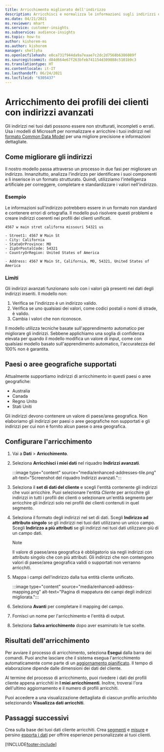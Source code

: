 ```yaml
---
title: Arricchimento migliorato dell'indirizzo
description: Arricchisci e normalizza le informazioni sugli indirizzi dei profili dei clienti con i modelli Microsoft.
ms.date: 04/21/2021
ms.reviewer: mhart
ms.service: customer-insights
ms.subservice: audience-insights
ms.topic: how-to
author: kishorem-ms
ms.author: kishorem
manager: shellyha
ms.openlocfilehash: e0ca731f944da9a7eaae7c2dc2d7568b6386089f
ms.sourcegitcommit: d84d664e67f263bfeb741154d309088c5101b9c3
ms.translationtype: HT
ms.contentlocale: it-IT
ms.lasthandoff: 06/24/2021
ms.locfileid: "6305437"
---
```

# <a name="enrichment-of-customer-profiles-with-enhanced-addresses"></a>Arricchimento dei profili dei clienti con indirizzi avanzati

Gli indirizzi nei tuoi dati possono essere non strutturati, incompleti o errati. Usa i modelli di Microsoft per normalizzare e arricchire i tuoi indirizzi nel [formato Common Data Model](/common-data-model/schema/core/applicationcommon/address) per una migliore precisione e informazioni dettagliate.

## <a name="how-we-enhance-addresses"></a>Come migliorare gli indirizzi

Il nostro modello passa attraverso un processo in due fasi per migliorare un indirizzo. Innanzitutto, analizza l'indirizzo per identificare i suoi componenti e li inserisce in un formato strutturato. Quindi, utilizziamo l'intelligenza artificiale per correggere, completare e standardizzare i valori nell'indirizzo.

### <a name="example"></a>Esempio

Le informazioni sull'indirizzo potrebbero essere in un formato non standard e contenere errori di ortografia. Il modello può risolvere questi problemi e creare indirizzi coerenti nei profili dei clienti unificati.

```Input
4567 w main stret californa missouri 54321 us
```

```Output
- Street1: 4567 W Main St
- City: California
- StateOrProvince: MO
- ZipOrPostalCode: 54321
- CountryOrRegion: United States of America

- Address: 4567 W Main St, California, MO, 54321, United States of America
```

### <a name="limitations"></a>Limiti

Gli indirizzi avanzati funzionano solo con i valori già presenti nei dati degli indirizzi inseriti. Il modello non: 

1. Verifica se l'indirizzo è un indirizzo valido.
2. Verifica se uno qualsiasi dei valori, come codici postali o nomi di strade, è valido.
3. Cambia i valori che non riconosce.

Il modello utilizza tecniche basate sull'apprendimento automatico per migliorare gli indirizzi. Sebbene applichiamo una soglia di confidenza elevata per quando il modello modifica un valore di input, come con qualsiasi modello basato sull'apprendimento automatico, l'accuratezza del 100% non è garantita.

## <a name="supported-countries-or-regions"></a>Paesi o aree geografiche supportati

Attualmente supportiamo indirizzi di arricchimento in questi paesi o aree geografiche: 

- Australia
- Canada
- Regno Unito
- Stati Uniti

Gli indirizzi devono contenere un valore di paese/area geografica. Non elaboriamo gli indirizzi per paesi o aree geografiche non supportati e gli indirizzi per cui non è fornito alcun paese o area geografica.

## <a name="configure-the-enrichment"></a>Configurare l'arricchimento

1. Vai a **Dati** > **Arricchimento**.

1. Seleziona **Arricchisci i miei dati** nel riquadro **Indirizzi avanzati**.

   :::image type="content" source="media/enhanced-addresses-tile.png" alt-text="Screenshot del riquadro Indirizzi avanzati.":::

1. Seleziona il **set di dati del cliente** e scegli l'entità contenente gli indirizzi che vuoi arricchire. Puoi selezionare l'entità *Cliente* per arricchire gli indirizzi in tutti i profili dei clienti o selezionare un'entità segmento per arricchire gli indirizzi solo nei profili dei clienti contenuti in quel segmento.

1. Seleziona il formato degli indirizzi nel set di dati. Scegli **Indirizzo ad attributo singolo** se gli indirizzi nei tuoi dati utilizzano un unico campo. Scegli **Indirizzo a più attributi** se gli indirizzi nei tuoi dati utilizzano più di un campo dati.

   > [!NOTE]
   > Il valore di paese/area geografica è obbligatorio sia negli indirizzi con attributo singolo che con più attributi. Gli indirizzi che non contengono valori di paese/area geografica validi o supportati non verranno arricchiti.

1.  Mappa i campi dell'indirizzo dalla tua entità cliente unificato.

    :::image type="content" source="media/enhanced-address-mapping.png" alt-text="Pagina di mappatura dei campi degli indirizzi migliorata.":::

1. Seleziona **Avanti** per completare il mapping del campo.

1. Fornisci un nome per l'arricchimento e l'entità di output.

1. Seleziona **Salva arricchimento** dopo aver esaminato le tue scelte.

## <a name="enrichment-results"></a>Risultati dell'arricchimento

Per avviare il processo di arricchimento, seleziona **Esegui** dalla barra dei comandi. Puoi anche lasciare che il sistema esegua l'arricchimento automaticamente come parte di un [aggiornamento pianificato](system.md#schedule-tab). Il tempo di elaborazione dipende dalle dimensioni dei dati del cliente.

Al termine del processo di arricchimento, puoi rivedere i dati dei profili cliente appena arricchiti in **I miei arricchimenti**. Inoltre, troverai l'ora dell'ultimo aggiornamento e il numero di profili arricchiti.

Puoi accedere a una visualizzazione dettagliata di ciascun profilo arricchito selezionando **Visualizza dati arricchiti**.

## <a name="next-steps"></a>Passaggi successivi

Crea sulla base dei tuoi dati cliente arricchiti. Crea [segmenti](segments.md) e [misure](measures.md) e persino [esporta i dati](export-destinations.md) per offrire esperienze personalizzate ai tuoi clienti.

[!INCLUDE[footer-include](../includes/footer-banner.md)]

